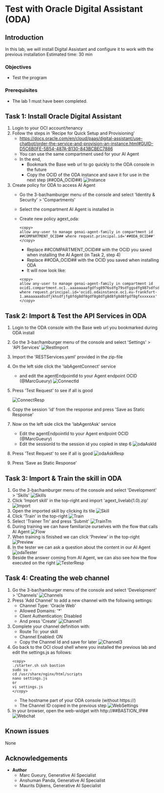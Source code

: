 # Test with Oracle Digital Assistant (ODA)

## Introduction
In this lab, we will install Digital Assistant and configure it to work with the previous installation
Estimated time: 30 min

### Objectives

- Test the program

### Prerequisites
- The lab 1 must have been completed.

## Task 1: Install Oracle Digital Assistant

1. Login to your OCI account/tenancy
2. Follow the steps in 'Recipe for Quick Setup and Provisioning'
    - https://docs.oracle.com/en/cloud/paas/digital-assistant/use-chatbot/order-the-service-and-provision-an-instance.html#GUID-D5C6B0FE-5B54-487A-B130-843BCBEC7886
    - You can use the same compartment used for your AI Agent
    - In the end,
        - Bookmark the Base web url to go quickly to the ODA console in the future
        - Copy the OCID of the ODA instance and save it for use in the next step (##ODA_OCID##)
        ![Instance](images/oda-instance.png)
3. Create policy for ODA to access AI Agent
    - Go the 3-bar/hamburger menu of the console and select 'Identity & Security' > 'Compartments'
    - Select the compartment AI Agent is installed in
	- Create new policy agext_oda:

        ```
        <copy>
		allow any-user to manage genai-agent-family in compartment id ##COMPARTMENT_OCID## where request.principal.id='##ODA_OCID##'
        </copy>
        ```
        - Replace ##COMPARTMENT\_OCID## with the OCID you saved when installing the AI Agent (in Task 2, step 4)
        - Replace ##ODA\_OCID## with the OCID you saved when installing ODA
		- It will now look like:
		```
        <copy>
        allow any-user to manage genai-agent-family in compartment id ocid1.compartment.oc1..aaaaaaaafgdfsg8976sdfg79sdfggsdfg987sdfsdfgsdf9g87sdfgs98zzz where request.principal.id='ocid1.odainstance.oc1.eu-frankfurt-1.amaaaaaa8sdfjkhsdfjfg8fdg8df8gdf8g8dfg8d8fg8d8fgdf8gfxxxxxxx'
        </copy>
        ```

## Task 2: Import & Test the API Services in ODA

1. Login to the ODA console with the Base web url you bookmarked during ODA install
2. Go the 3-bar/hamburger menu of the console and select 'Settings' > 'API Services'
    ![RestImport](images/oda-rest-import.png)
3. Import the 'RESTServices.yaml' provided in the zip-file
4. On the left side click the 'labAgentConnect' service
    - and edit the agentEndpointId to your Agent endpoint OCID (@MarcGueury)
    ![ConnectId](images/oda-connect-id.png)
5. Press 'Test Request' to see if all is good

    ![ConnectResp](images/oda-connect-resp.png)
6. Copy the session 'id' from the response and press 'Save as Static Response'
7. Now on the left side click the 'labAgentAsk' service
    - Edit the agentEndpointId to your Agent endpoint OCID (@MarcGueury)
    - Edit the sessionId to the session id you copied in step 6
    ![odaAskId](images/oda-ask-id.png)
8. Press 'Test Request' to see if all is good
    ![odaAskResp](images/oda-ask-resp.png)
9. Press 'Save as Static Response'


## Task 3: Import & Train the skill in ODA

1. Go the 3-bar/hamburger menu of the console and select 'Development' > 'Skills'
   ![Skills](images/oda-skills.png)
2. Click 'Import skill' in the top-right and import 'agext_livelab(1.0).zip'
   ![Import](images/oda-import.png)
3. Open the imported skill by clicking its tile
   ![Skill](images/oda-skill.png)
4. Click 'Train' in the top-right
   ![Train](images/oda-train.png)
5. Select 'Trainer Tm' and press 'Submit'
   ![TrainTm](images/oda-train-tm.png)
6. During training we can have familiarize ourselves with the flow that calls AI Agent
   ![Flow](images/oda-flow.png)
7. When training is finished we can click 'Preview' in the top-right
   ![Preview](images/oda-preview.png)
8. In the tester we can ask a question about the content in our AI Agent
   ![odaTester](images/oda-tester.png)
9. Beside the answer coming from AI Agent, we can also see how the flow executed on the right
   ![TesterResp](images/oda-tester-resp.png)

## Task 4: Creating the web channel

1. Go the 3-bar/hamburger menu of the console and select 'Development' > 'Channels'
    ![Channels](images/oda-channels.png)
2. Press 'Add Channel' to add a new channel with the following settings:
    - Channel Type: 'Oracle Web'
    - Allowed Domains: '*'
    - Client Authentication: Disabled  
    - And press 'Create'
    ![Channel1](images/oda-channel1.png)
3. Complete your channel definition with:
    - Route To: your skill
    - Channel Enabled: ON
    - Copy the Channel Id and save for later
    ![Channel3](images/oda-channel3.png)
4. Go back to the OCI cloud shell where you installed the previous lab and edit the settings.js as follows:
    ```
    <copy>
    ./starter.sh ssh bastion
    sudo su -
    cd /usr/share/nginx/html/scripts
    nano settings.js
    or
    vi settings.js
    </copy>
    ```
    - The hostname part of your ODA console (without https://)
    - The Channel ID copied in the previous step
    ![WebSettings](images/oda-web-settings.png)
5. In your browser, open the web-widget with http://##BASTION\_IP##
    ![Webchat](images/oda-webchat.png)


## Known issues

None

## Acknowledgements

- **Author**
    - Marc Gueury, Generative AI Specialist
    - Anshuman Panda, Generative AI Specialist
    - Maurits Dijkens, Generative AI Specialist


